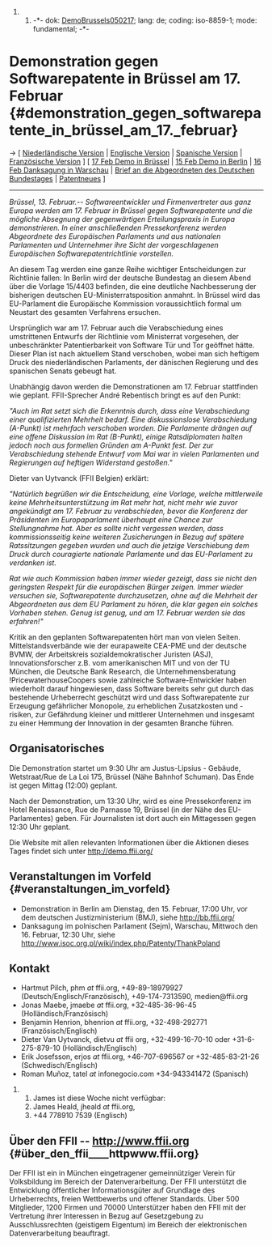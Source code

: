 1.  1.  -\*- dok: [DemoBrussels050217](DemoBrussels050217 "wikilink");
        lang: de; coding: iso-8859-1; mode: fundamental; -\*-

# Demonstration gegen Softwarepatente in Brüssel am 17. Februar {#demonstration_gegen_softwarepatente_in_brüssel_am_17._februar}

-\> \[ [Niederländische Version](http://www.ffii.be/pers/p17 "wikilink")
\| [ Englische Version](DemoBrussels050217En "wikilink") \| [Spanische
Version](http://www.infonegocio.com/tatel/ "wikilink") \| [ Französische
Version](DemoBrussels050217Fr "wikilink") \] \[ [17 Feb Demo in
Brüssel](http://demo.ffii.org "wikilink") \| [15 Feb Demo in
Berlin](http://demo.ffii.org/demo0502/berlin.php "wikilink") \| [16 Feb
Danksagung in
Warschau](http://www.isoc.org.pl/wiki/index.php/Patenty/ThankPoland "wikilink")
\| [Brief an die Abgeordneten des Deutschen
Bundestages](http://wiki.ffii.org/LtrFfiiMdb0502De "wikilink") \| [
Patentneues](SwpatcninoDe "wikilink") \]

------------------------------------------------------------------------

*Brüssel, 13. Februar.\-- Softwareentwickler und Firmenvertreter aus
ganz Europa werden am 17. Februar in Brüssel gegen Softwarepatente und
die mögliche Absegnung der gegenwärtigen Erteilungspraxis in Europa
demonstrieren. In einer anschließenden Pressekonferenz werden
Abgeordnete des Europäischen Parlaments und aus nationalen Parlamenten
und Unternehmer ihre Sicht der vorgeschlagenen Europäischen
Softwarepatentrichtlinie vorstellen.*

An diesem Tag werden eine ganze Reihe wichtiger Entscheidungen zur
Richtlinie fallen: In Berlin wird der deutsche Bundestag an diesem Abend
über die Vorlage 15/4403 befinden, die eine deutliche Nachbesserung der
bisherigen deutschen EU-Ministerratsposition anmahnt. In Brüssel wird
das EU-Parlament die Europäische Kommission voraussichtlich formal um
Neustart des gesamten Verfahrens ersuchen.

Ursprünglich war am 17. Februar auch die Verabschiedung eines
umstrittenen Entwurfs der Richtlinie vom Ministerrat vorgesehen, der
unbeschränkter Patentierbarkeit von Software Tür und Tor geöffnet hätte.
Dieser Plan ist nach aktuellem Stand verschoben, wobei man sich heftigem
Druck des niederländischen Parlaments, der dänischen Regierung und des
spanischen Senats gebeugt hat.

Unabhängig davon werden die Demonstrationen am 17. Februar stattfinden
wie geplant. FFII-Sprecher André Rebentisch bringt es auf den Punkt:

*\"Auch im Rat setzt sich die Erkenntnis durch, dass eine Verabschiedung
einer qualifizierten Mehrheit bedarf. Eine diskussionslose
Verabschiedung (A-Punkt) ist mehrfach verschoben worden. Die Parlamente
drängen auf eine offene Diskussion im Rat (B-Punkt), einige
Ratsdiplomaten halten jedoch noch aus formellen Gründen am A-Punkt fest.
Der zur Verabschiedung stehende Entwurf vom Mai war in vielen
Parlamenten und Regierungen auf heftigen Widerstand gestoßen.\"*

Dieter van Uytvanck (FFII Belgien) erklärt:

*\"Natürlich begrüßen wir die Entscheidung, eine Vorlage, welche
mittlerweile keine Mehrheitsunterstützung im Rat mehr hat, nicht mehr
wie zuvor angekündigt am 17. Februar zu verabschieden, bevor die
Konferenz der Präsidenten im Europaparlament überhaupt eine Chance zur
Stellungnahme hat. Aber es sollte nicht vergessen werden, dass
kommissionsseitig keine weiteren Zusicherungen in Bezug auf spätere
Ratssitzungen gegeben wurden und auch die jetzige Verschiebung dem Druck
durch couragierte nationale Parlamente und das EU-Parlament zu verdanken
ist.*

*Rat wie auch Kommission haben immer wieder gezeigt, dass sie nicht den
geringsten Respekt für die europäischen Bürger zeigen. Immer wieder
versuchen sie, Softwarepatente durchzusetzen, ohne auf die Mehrheit der
Abgeordneten aus dem EU Parlament zu hören, die klar gegen ein solches
Vorhaben stehen. Genug ist genug, und am 17. Februar werden sie das
erfahren!\"*

Kritik an den geplanten Softwarepatenten hört man von vielen Seiten.
Mittelstandsverbände wie der eurapaweite CEA-PME und der deutsche BVMW,
der Arbeitskreis sozialdemokratischer Juristen (ASJ),
Innovationsforscher z.B. vom amerikanischen MIT und von der TU München,
die Deutsche Bank Research, die Unternehmensberatung
!PricewaterhouseCoopers sowie zahlreiche Software-Entwickler haben
wiederholt darauf hingewiesen, dass Software bereits sehr gut durch das
bestehende Urheberrecht geschützt wird und dass Softwarepatente zur
Erzeugung gefährlicher Monopole, zu erheblichen Zusatzkosten und
-risiken, zur Gefährdung kleiner und mittlerer Unternehmen und insgesamt
zu einer Hemmung der Innovation in der gesamten Branche führen.

## Organisatorisches

Die Demonstration startet um 9:30 Uhr am Justus-Lipsius - Gebäude,
Wetstraat/Rue de La Loi 175, Brüssel (Nähe Bahnhof Schuman). Das Ende
ist gegen Mittag (12:00) geplant.

Nach der Demonstration, um 13:30 Uhr, wird es eine Pressekonferenz im
Hotel Renaissance, Rue de Parnasse 19, Brüssel (in der Nähe des
EU-Parlamentes) geben. Für Journalisten ist dort auch ein Mittagessen
gegen 12:30 Uhr geplant.

Die Website mit allen relevanten Informationen über die Aktionen dieses
Tages findet sich unter <http://demo.ffii.org/>

## Veranstaltungen im Vorfeld {#veranstaltungen_im_vorfeld}

-   Demonstration in Berlin am Dienstag, den 15. Februar, 17:00 Uhr, vor
    dem deutschen Justizministerium (BMJ), siehe <http://bb.ffii.org/>
-   Danksagung im polnischen Parlament (Sejm), Warschau, Mittwoch
    den 16. Februar, 12:30 Uhr, siehe
    <http://www.isoc.org.pl/wiki/index.php/Patenty/ThankPoland>

## Kontakt

-   Hartmut Pilch, phm *at* ffii.org, +49-89-18979927
    (Deutsch/Englisch/Französisch), +49-174-7313590, medien\@ffii.org
-   Jonas Maebe, jmaebe *at* ffii.org, +32-485-36-96-45
    (Holländisch/Französisch)
-   Benjamin Henrion, bhenrion *at* ffii.org, +32-498-292771
    (Französisch/Englisch)
-   Dieter Van Uytvanck, dietvu *at* ffii org, +32-499-16-70-10 oder
    +31-6-275-879-10 (Holländisch/Englisch)
-   Erik Josefsson, erjos *at* ffii.org, +46-707-696567 or
    +32-485-83-21-26 (Schwedisch/Englisch)
-   Roman Muñoz, tatel *at* infonegocio.com +34-943341472 (Spanisch)

1.  1.  James ist diese Woche nicht verfügbar:
    2.  James Heald, jheald *at* ffii.org,
    3.  +44 778910 7539 (Englisch)

## Über den FFII \-- <http://www.ffii.org> {#über_den_ffii____httpwww.ffii.org}

Der FFII ist ein in München eingetragener gemeinnütziger Verein für
Volksbildung im Bereich der Datenverarbeitung. Der FFII unterstützt die
Entwicklung öffentlicher Informationsgüter auf Grundlage des
Urheberrechts, freien Wettbewerbs und offener Standards. Über 500
Mitglieder, 1200 Firmen und 70000 Unterstützer haben den FFII mit der
Vertretung ihrer Interessen in Bezug auf Gesetzgebung zu
Ausschlussrechten (geistigem Eigentum) im Bereich der elektronischen
Datenverarbeitung beauftragt.
